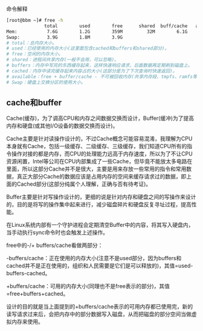 命令解释

```bash
[root@bbm ~]# free -h
              total        used        free      shared  buff/cache   available
Mem:           7.6G        1.2G        359M         32M        6.1G        6.1G
Swap:          3.9G        1.8M        3.9G
# total：总内存大小。
# used：已经使用的内存大小(这里面包含cached和buffers和shared部分)。
# free：空闲的内存大小。
# shared：进程间共享内存(一般不会用，可以忽略)。
# buffers：内存中写完的东西缓存起来，这样快速响应请求，后面数据再定期刷到磁盘上。
# cached：内存中读完缓存起来内容占的大小(这部分是为了下次查询时快速返回)。
# available：free + buffer/cache - 不可被回收内存(共享内存段、tmpfs、ramfs等)。
# Swap：硬盘上交换分区的使用大小。
```



## cache和buffer

Cache(缓存)，为了调高CPU和内存之间数据交换而设计，Buffer(缓冲)为了提高内存和硬盘(或其他I/O设备的数据交换而设计)。

Cache主要是针对读操作设计的，不过Cache概念可能容易混淆，我理解为CPU本身就有Cache，包括一级缓存、二级缓存、三级缓存，我们知道CPU所有的指令操作对接的都是内存，而CPU的处理能力远高于内存速度，所以为了不让CPU资源闲置，Intel等公司在CPU内部集成了一些Cache，但毕竟不能放太多电路在里面，所以这部分Cache并不是很大，主要是用来存放一些常用的指令和常用数据，真正大部分Cache的数据应该是占用内存的空间来缓存请求过的数据，即上面的Cached部分(这部分纯属个人理解，正确与否有待考证)。

Buffer主要是针对写操作设计的，更细的说是针对内存和硬盘之间的写操作来设计的，目的是将写的操作集中起来进行，减少磁盘碎片和硬盘反复寻址过程，提高性能。

在Linux系统内部有一个守护进程会定期清空Buffer中的内容，将其写入硬盘内，当手动执行sync命令时也会触发上述操作。

free中的-/+ buffers/cache看做两部分：

-buffers/cache：正在使用的内存大小(注意不是used部分，因为buffers和cached并不是正在使用的，组织和人民需要是它们是可以释放的)，其值=used-buffers-cached。

+buffers/cache：可用的内存大小(同理也不是free表示的部分)，其值=free+buffers+cached。

设计的目的就是当上面提到的+buffers/cache表示的可用内存都已使用完，新的读写请求过来后，会把内存中的部分数据写入磁盘，从而把磁盘的部分空间当做虚拟内存来使用。

